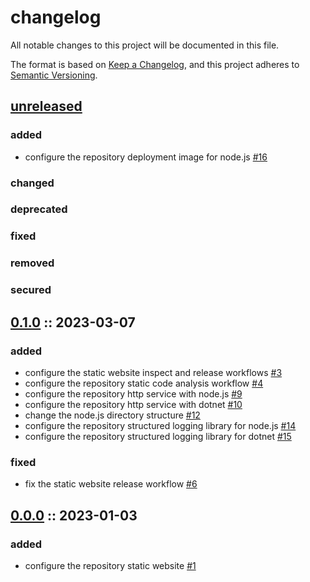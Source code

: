# changelog

All notable changes to this project will be documented in this file.

The format is based on [Keep a Changelog][changelog],
and this project adheres to [Semantic Versioning][semver].

## [unreleased]

### added

- configure the repository deployment image for node.js [#16](https://github.com/derftx/derftx.github.io/issues/16)

### changed

### deprecated

### fixed

### removed

### secured

## [0.1.0] :: 2023-03-07

### added

- configure the static website inspect and release workflows [#3](https://github.com/derftx/derftx.github.io/issues/3)
- configure the repository static code analysis workflow [#4](https://github.com/derftx/derftx.github.io/issues/4)
- configure the repository http service with node.js [#9](https://github.com/derftx/derftx.github.io/issues/9)
- configure the repository http service with dotnet [#10](https://github.com/derftx/derftx.github.io/issues/10)
- change the node.js directory structure [#12](https://github.com/derftx/derftx.github.io/issues/12)
- configure the repository structured logging library for node.js [#14](https://github.com/derftx/derftx.github.io/issues/14)
- configure the repository structured logging library for dotnet [#15](https://github.com/derftx/derftx.github.io/issues/15)

### fixed

- fix the static website release workflow [#6](https://github.com/derftx/derftx.github.io/issues/6)

## [0.0.0] :: 2023-01-03

### added

- configure the repository static website [#1](https://github.com/derftx/derftx.github.io/issues/1)

[0.1.0]: https://github.com/derftx/derftx.github.io/compare/0.0.0...0.1.0
[0.0.0]: https://github.com/derftx/derftx.github.io/commits/0.0.0
[changelog]: https://keepachangelog.com/en/1.0.0
[semver]: https://semver.org/spec/v2.0.0.html
[unreleased]: https://github.com/derftx/derftx.github.io
